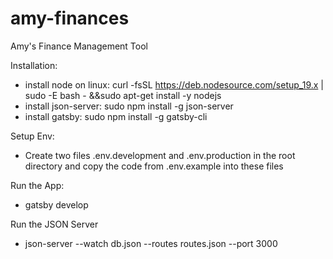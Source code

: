 # amy-finances

Amy's Finance Management Tool

Installation:

- install node on linux: curl -fsSL https://deb.nodesource.com/setup_19.x | sudo -E bash - &&sudo apt-get install -y nodejs
- install json-server: sudo npm install -g json-server
- install gatsby: sudo npm install -g gatsby-cli

Setup Env:

- Create two files .env.development and .env.production in the root directory and copy the code from .env.example into these files

Run the App:

- gatsby develop

Run the JSON Server

- json-server --watch db.json --routes routes.json --port 3000
